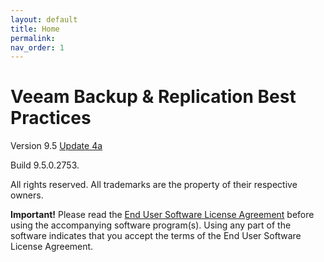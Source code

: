 ```yaml
---
layout: default
title: Home
permalink:
nav_order: 1
---
```


Veeam Backup & Replication Best Practices
=======

Version 9.5 [Update 4a](https://www.veeam.com/kb2970)

Build 9.5.0.2753.

All rights reserved. All trademarks are the property of their respective owners.

**Important!** Please read the [End User Software License Agreement](https://www.veeam.com/eula.html)
before using the accompanying software program(s). Using any part of the software indicates that you
accept the terms of the End User Software License Agreement.
